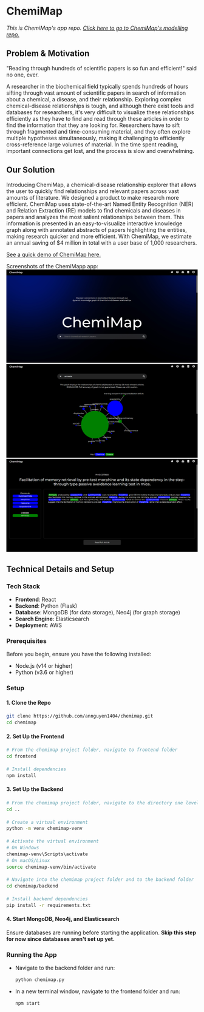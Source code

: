 # ChemiMap
*This is ChemiMap's app repo. [Click here to go to ChemiMap's modelling repo.](https://github.com/NomitaChandra/ChemiMap)*

## Problem & Motivation

"Reading through hundreds of scientific papers is so fun and efficient!" said no one, ever. 

A researcher in the biochemical field typically spends hundreds of hours sifting through vast amount of scientific papers in search of information about a chemical, a disease, and their relationship. Exploring complex chemical-disease relationships is tough, and although there exist tools and databases for researchers, it's very difficult to visualize these relationships efficiently as they have to find and read through these articles in order to find the information that they are looking for. Researchers have to sift through fragmented and time-consuming material, and they often explore multiple hypotheses simultaneously, making it challenging to efficiently cross-reference large volumes of material. In the time spent reading, important connections get lost, and the process is slow and overwhelming. 

## Our Solution

Introducing ChemiMap, a chemical-disease relationship explorer that allows the user to quickly find relationships and relevant papers across vast amounts of literature. We designed a product to make research more efficient. ChemiMap uses state-of-the-art Named Entity Recognition (NER) and Relation Extraction (RE) models to find chemicals and diseases in papers and analyzes the most salient relationships between them. This information is presented in an easy-to-visualize interactive knowledge graph along with annotated abstracts of papers highlighting the entities, making research quicker and more efficient. With ChemiMap, we estimate an annual saving of $4 million in total with a user base of 1,000 researchers.

[See a quick demo of ChemiMap here.](https://github.com/NomitaChandra/ChemiMap)

Screenshots of the ChemiMapp app:
![Screenshot of ChemiMap app - Landing page](frontend/src/assets/chemimap-app1.png)
![Screenshot of ChemiMap app - Graph example](frontend/src/assets/chemimap-app2.png)
![Screenshot of ChemiMap app - Annotated reading example](frontend/src/assets/chemimap-app3.png)

## Technical Details and Setup

### Tech Stack
- **Frontend**: React
- **Backend**: Python (Flask)
- **Database**: MongoDB (for data storage), Neo4j (for graph storage)
- **Search Engine**: Elasticsearch
- **Deployment**: AWS

### Prerequisites
Before you begin, ensure you have the following installed:
- Node.js (v14 or higher)
- Python (v3.6 or higher)

### Setup

#### 1. Clone the Repo
```bash
git clone https://github.com/annguyen1404/chemimap.git
cd chemimap
```

#### 2. Set Up the Frontend
```bash
# From the chemimap project folder, navigate to frontend folder
cd frontend

# Install dependencies
npm install
```

#### 3. Set Up the Backend
```bash
# From the chemimap project folder, navigate to the directory one level up
cd ..

# Create a virtual environment
python -m venv chemimap-venv

# Activate the virtual environment
# On Windows
chemimap-venv\Scripts\activate
# On macOS/Linux
source chemimap-venv/bin/activate

# Navigate into the chemimap project folder and to the backend folder
cd chemimap/backend

# Install backend dependencies
pip install -r requirements.txt

```

#### 4. Start MongoDB, Neo4j, and Elasticsearch
Ensure databases are running before starting the application. **Skip this step for now since databases aren't set up yet.**  

### Running the App

- Navigate to the backend folder and run:
    ```bash
    python chemimap.py
    ```

- In a new terminal window, navigate to the frontend folder and run:
    ```bash
    npm start
    ```